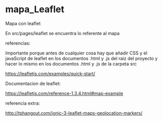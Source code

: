 # mapa_Leaflet

Mapa con leaflet 

En src/pages/leaflet se encuentra lo referente al mapa 

referencias:

Importante porque antes de cualquier cosa hay que añadir CSS y el javaScript de leaflet en los documentos .html y .js del raiz del proyecto y hacer lo mismo en los documentos .html y .js de la carpeta src

https://leafletjs.com/examples/quick-start/

Documentacion de leaflet:

https://leafletjs.com/reference-1.3.4.html#map-example

referencia extra:

http://tphangout.com/ionic-3-leaflet-maps-geolocation-markers/
